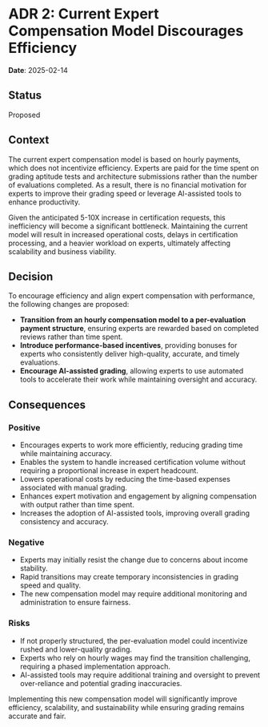 # ADR 2: Current Expert Compensation Model Discourages Efficiency

**Date**: 2025-02-14

## Status

Proposed

## Context

The current expert compensation model is based on hourly payments, which does not incentivize efficiency. Experts are paid for the time spent on grading aptitude tests and architecture submissions rather than the number of evaluations completed. As a result, there is no financial motivation for experts to improve their grading speed or leverage AI-assisted tools to enhance productivity.

Given the anticipated 5-10X increase in certification requests, this inefficiency will become a significant bottleneck. Maintaining the current model will result in increased operational costs, delays in certification processing, and a heavier workload on experts, ultimately affecting scalability and business viability.

## Decision

To encourage efficiency and align expert compensation with performance, the following changes are proposed:

* **Transition from an hourly compensation model to a per-evaluation payment structure**, ensuring experts are rewarded based on completed reviews rather than time spent.
* **Introduce performance-based incentives**, providing bonuses for experts who consistently deliver high-quality, accurate, and timely evaluations.
* **Encourage AI-assisted grading**, allowing experts to use automated tools to accelerate their work while maintaining oversight and accuracy.

## Consequences

### Positive

* Encourages experts to work more efficiently, reducing grading time while maintaining accuracy.
* Enables the system to handle increased certification volume without requiring a proportional increase in expert headcount.
* Lowers operational costs by reducing the time-based expenses associated with manual grading.
* Enhances expert motivation and engagement by aligning compensation with output rather than time spent.
* Increases the adoption of AI-assisted tools, improving overall grading consistency and accuracy.

### Negative

* Experts may initially resist the change due to concerns about income stability.
* Rapid transitions may create temporary inconsistencies in grading speed and quality.
* The new compensation model may require additional monitoring and administration to ensure fairness.

### Risks

* If not properly structured, the per-evaluation model could incentivize rushed and lower-quality grading.
* Experts who rely on hourly wages may find the transition challenging, requiring a phased implementation approach.
* AI-assisted tools may require additional training and oversight to prevent over-reliance and potential grading inaccuracies.

Implementing this new compensation model will significantly improve efficiency, scalability, and sustainability while ensuring grading remains accurate and fair.
